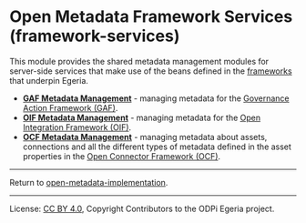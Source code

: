 <!-- SPDX-License-Identifier: CC-BY-4.0 -->
<!-- Copyright Contributors to the ODPi Egeria project. -->

# Open Metadata Framework Services (framework-services)

This module provides the shared metadata management modules for
server-side services that make use of the beans defined in the [frameworks](../frameworks) that underpin Egeria.

* **[GAF Metadata Management](gaf-metadata-management)** - managing metadata for the [Governance Action Framework (GAF)](../frameworks/governance-action-framework).
* **[OIF Metadata Management](oif-metadata-management)** - managing metadata for the [Open Integration Framework (OIF)](../frameworks/open-integration-framework).
* **[OCF Metadata Management](ocf-metadata-management)** - managing metadata about assets, connections and all the
  different types of metadata defined in the asset properties in the [Open Connector Framework (OCF)](../frameworks/open-connector-framework).

----
Return to [open-metadata-implementation](..).

----
License: [CC BY 4.0](https://creativecommons.org/licenses/by/4.0/),
Copyright Contributors to the ODPi Egeria project.